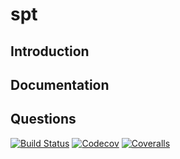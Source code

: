 # spt

## Introduction

## Documentation

## Questions

[![Build Status](https://travis-ci.com/SosUts/spt.jl.svg?branch=master)](https://travis-ci.com/SosUts/spt.jl)
[![Codecov](https://codecov.io/gh/SosUts/spt.jl/branch/master/graph/badge.svg)](https://codecov.io/gh/SosUts/spt.jl)
[![Coveralls](https://coveralls.io/repos/github/SosUts/spt.jl/badge.svg?branch=master)](https://coveralls.io/github/SosUts/spt.jl?branch=master)
